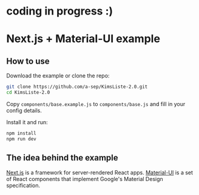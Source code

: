 # coding in progress :)
# Next.js + Material-UI example

## How to use

Download the example or clone the repo:

```bash
git clone https://github.com/a-sep/KimsListe-2.0.git
cd KimsListe-2.0
```

Copy `components/base.example.js` to `components/base.js` and fill in your config details.

Install it and run:

```bash
npm install
npm run dev
```

## The idea behind the example

[Next.js](https://github.com/zeit/next.js) is a framework for server-rendered React apps.
[Material-UI](https://github.com/callemall/material-ui/tree/v1-beta) is a set of React components that implement Google's Material Design specification.
